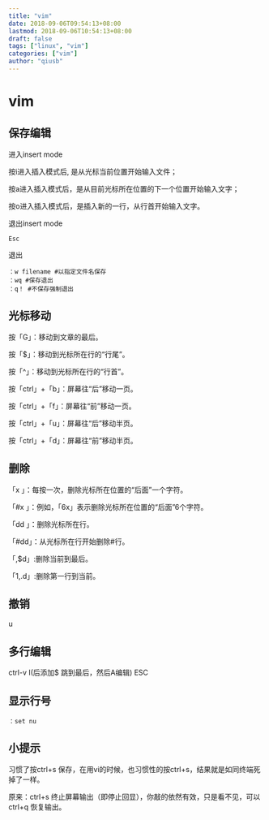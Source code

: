 ```yaml
---
title: "vim"
date: 2018-09-06T09:54:13+08:00
lastmod: 2018-09-06T10:54:13+08:00
draft: false
tags: ["linux", "vim"]
categories: ["vim"]
author: "qiusb"
---
```


# vim


## 保存编辑
进入insert mode

按i进入插入模式后, 是从光标当前位置开始输入文件；

按a进入插入模式后，是从目前光标所在位置的下一个位置开始输入文字；

按o进入插入模式后，是插入新的一行，从行首开始输入文字。


退出insert mode
```
Esc
```


退出
```
：w filename #以指定文件名保存
：wq #保存退出
：q！ #不保存强制退出
```

## 光标移动
按「G」：移动到文章的最后。


按「$」：移动到光标所在行的“行尾”。


按「^」：移动到光标所在行的“行首”。


按「ctrl」+「b」：屏幕往“后”移动一页。


按「ctrl」+「f」：屏幕往“前”移动一页。


按「ctrl」+「u」：屏幕往“后”移动半页。


按「ctrl」+「d」：屏幕往“前”移动半页。

## 删除
「x  」：每按一次，删除光标所在位置的“后面”一个字符。


「#x 」：例如，「6x」表示删除光标所在位置的“后面”6个字符。


「dd 」：删除光标所在行。


「#dd」：从光标所在行开始删除#行。


「,$d」:删除当前到最后。


「1,.d」:删除第一行到当前。

## 撤销
u

## 多行编辑
ctrl-v
I(后添加$ 跳到最后，然后A编辑)
ESC

## 显示行号
```
：set nu
```
## 小提示
习惯了按ctrl+s 保存，在用vi的时候，也习惯性的按ctrl+s，结果就是如同终端死掉了一样。


原来：ctrl+s 终止屏幕输出（即停止回显），你敲的依然有效，只是看不见，可以ctrl+q 恢复输出。
